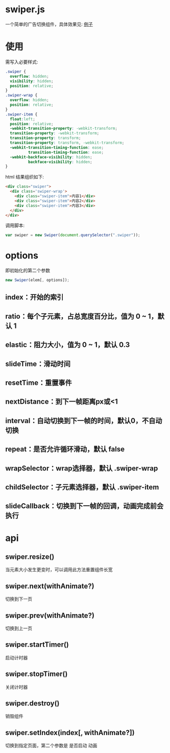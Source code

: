 # swiper.js

一个简单的广告切换组件，具体效果见: [例子](https://linfenpan.github.io/demo/swiper/index.html)

# 使用
需写入必要样式:

```css
.swiper {
  overflow: hidden;
  visibility: hidden;
  position: relative;
}
.swiper-wrap {
  overflow: hidden;
  position: relative;
}
.swiper-item {
  float:left;
  position: relative;
  -webkit-transition-property: -webkit-transform;
  transition-property: -webkit-transform;
  transition-property: transform;
  transition-property: transform, -webkit-transform;
  -webkit-transition-timing-function: ease;
          transition-timing-function: ease;
  -webkit-backface-visibility: hidden;
          backface-visibility: hidden;
}
```

html 结果组织如下:
```html
<div class="swiper">
  <div class='swiper-wrap'>
    <div class="swiper-item">内容1</div>
    <div class="swiper-item">内容2</div>
    <div class="swiper-item">内容3</div>
  </div>
</div>
```

调用脚本:
```javascript
var swiper = new Swiper(document.querySelector(".swiper"));
```

# options
即初始化的第二个参数
```javascript
new Swiper(elem[, options]);
```

## index：开始的索引
## ratio：每个子元素，占总宽度百分比，值为 0 ~ 1，默认 1
## elastic：阻力大小，值为 0 ~ 1，默认 0.3
## slideTime：滑动时间
## resetTime：重置事件
## nextDistance：到下一帧距离px或<1
## interval：自动切换到下一帧的时间，默认0，不自动切换
## repeat：是否允许循环滑动，默认 false
## wrapSelector：wrap选择器，默认 .swiper-wrap
## childSelector：子元素选择器，默认 .swiper-item
## slideCallback：切换到下一帧的回调，动画完成前会执行


# api

## swiper.resize()
当元素大小发生更变时，可以调用此方法重置组件长宽

## swiper.next(withAnimate?)
切换到下一页

## swiper.prev(withAnimate?)
切换到上一页

## swiper.startTimer()
启动计时器

## swiper.stopTimer()
关闭计时器

## swiper.destroy()
销毁组件

## swiper.setIndex(index[, withAnimate?])
切换到指定页面，第二个参数是 是否启动 动画